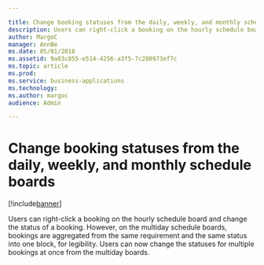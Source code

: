```yaml
---

title: Change booking statuses from the daily, weekly, and monthly schedule boards
description: Users can right-click a booking on the hourly schedule board and change the status of a booking.
author: MargoC
manager: AnnBe
ms.date: 05/01/2018
ms.assetid: 9a83c855-e514-4256-a3f5-7c280973ef7c
ms.topic: article
ms.prod: 
ms.service: business-applications
ms.technology: 
ms.author: margoc
audience: Admin

---
```

#  Change booking statuses from the daily, weekly, and monthly schedule boards




[!include[banner](../../../../includes/banner.md)]

Users can right-click a booking on the hourly schedule board and change the
status of a booking. However, on the multiday schedule boards, bookings are
aggregated from the same requirement and the same status into one block, for
legibility. Users can now change the statuses for multiple bookings at once from
the multiday boards.
